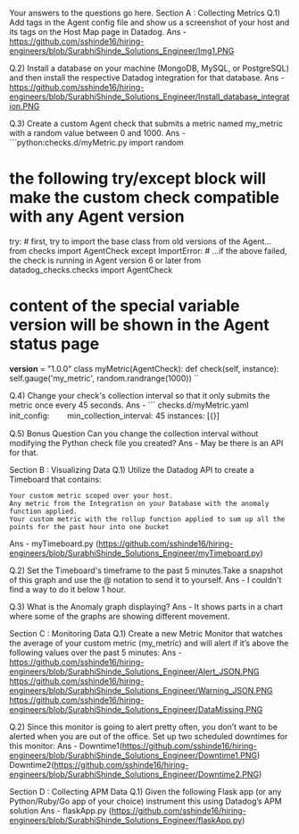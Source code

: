 Your answers to the questions go here.
Section A :  Collecting Metrics
Q.1) Add tags in the Agent config file and show us a screenshot of your host and its tags on the Host Map page in Datadog.
Ans - https://github.com/sshinde16/hiring-engineers/blob/SurabhiShinde_Solutions_Engineer/Img1.PNG

Q.2) Install a database on your machine (MongoDB, MySQL, or PostgreSQL) and then install the respective Datadog integration for that database.
Ans - https://github.com/sshinde16/hiring-engineers/blob/SurabhiShinde_Solutions_Engineer/Install_database_integration.PNG

Q.3) Create a custom Agent check that submits a metric named my_metric with a random value between 0 and 1000.
Ans - ```python:checks.d/myMetric.py
import random
# the following try/except block will make the custom check compatible with any Agent version
try:
    # first, try to import the base class from old versions of the Agent...
    from checks import AgentCheck
except ImportError:
    # ...if the above failed, the check is running in Agent version 6 or later
    from datadog_checks.checks import AgentCheck
# content of the special variable __version__ will be shown in the Agent status page
__version__ = "1.0.0"
class myMetric(AgentCheck):
    def check(self, instance):
        self.gauge('my_metric', random.randrange(1000))
``

Q.4) Change your check's collection interval so that it only submits the metric once every 45 seconds.
Ans - ``` checks.d/myMetric.yaml
init_config:
　　min_collection_interval: 45
instances: [{}]

Q.5) Bonus Question Can you change the collection interval without modifying the Python check file you created?
Ans - May be there is an API for that.



Section B : Visualizing Data
Q.1) Utilize the Datadog API to create a Timeboard that contains:

    Your custom metric scoped over your host.
    Any metric from the Integration on your Database with the anomaly function applied.
    Your custom metric with the rollup function applied to sum up all the points for the past hour into one bucket

Ans - myTimeboard.py (https://github.com/sshinde16/hiring-engineers/blob/SurabhiShinde_Solutions_Engineer/myTimeboard.py)

Q.2) Set the Timeboard's timeframe to the past 5 minutes.Take a snapshot of this graph and use the @ notation to send it to yourself.
Ans - I couldn't find a way to do it below 1 hour.

Q.3) What is the Anomaly graph displaying?
Ans - It shows parts in a chart where some of the graphs are showing different movement.





Section C : Monitoring Data
Q.1) Create a new Metric Monitor that watches the average of your custom metric (my_metric) and will alert if it’s above the following values over the past 5 minutes:
Ans -  https://github.com/sshinde16/hiring-engineers/blob/SurabhiShinde_Solutions_Engineer/Alert_JSON.PNG
       https://github.com/sshinde16/hiring-engineers/blob/SurabhiShinde_Solutions_Engineer/Warning_JSON.PNG
       https://github.com/sshinde16/hiring-engineers/blob/SurabhiShinde_Solutions_Engineer/DataMissing.PNG
       
Q.2) Since this monitor is going to alert pretty often, you don’t want to be alerted when you are out of the office. Set up two scheduled downtimes for this monitor:
Ans - Downtime1(https://github.com/sshinde16/hiring-engineers/blob/SurabhiShinde_Solutions_Engineer/Downtime1.PNG)
      Downtime2(https://github.com/sshinde16/hiring-engineers/blob/SurabhiShinde_Solutions_Engineer/Downtime2.PNG)
      
      
 
 Section D : Collecting APM Data
 Q.1) Given the following Flask app (or any Python/Ruby/Go app of your choice) instrument this using Datadog’s APM solution
 Ans - flaskApp.py (https://github.com/sshinde16/hiring-engineers/blob/SurabhiShinde_Solutions_Engineer/flaskApp.py)
